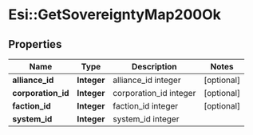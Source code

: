 # Esi::GetSovereigntyMap200Ok

## Properties
Name | Type | Description | Notes
------------ | ------------- | ------------- | -------------
**alliance_id** | **Integer** | alliance_id integer | [optional] 
**corporation_id** | **Integer** | corporation_id integer | [optional] 
**faction_id** | **Integer** | faction_id integer | [optional] 
**system_id** | **Integer** | system_id integer | 


